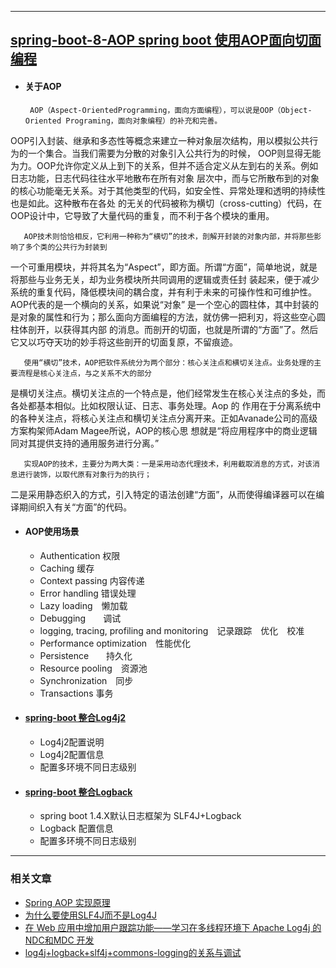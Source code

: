----
## [spring-boot-8-AOP spring boot 使用AOP面向切面编程](https://github.com/timebusker/spring-boot/tree/master/spring-boot-8-AOP/)

- #### 关于AOP
       AOP（Aspect-OrientedProgramming，面向方面编程），可以说是OOP（Object-Oriented Programing，面向对象编程）的补充和完善。
OOP引入封装、继承和多态性等概念来建立一种对象层次结构，用以模拟公共行为的一个集合。当我们需要为分散的对象引入公共行为的时候，
OOP则显得无能为力。OOP允许你定义从上到下的关系，但并不适合定义从左到右的关系。例如日志功能，日志代码往往水平地散布在所有对象
层次中，而与它所散布到的对象的核心功能毫无关系。对于其他类型的代码，如安全性、异常处理和透明的持续性也是如此。这种散布在各处
的无关的代码被称为横切（cross-cutting）代码，在OOP设计中，它导致了大量代码的重复，而不利于各个模块的重用。

       AOP技术则恰恰相反，它利用一种称为“横切”的技术，剖解开封装的对象内部，并将那些影响了多个类的公共行为封装到
一个可重用模块，并将其名为“Aspect”，即方面。所谓“方面”，简单地说，就是将那些与业务无关，却为业务模块所共同调用的逻辑或责任封
装起来，便于减少系统的重复代码，降低模块间的耦合度，并有利于未来的可操作性和可维护性。AOP代表的是一个横向的关系，如果说“对象”
是一个空心的圆柱体，其中封装的是对象的属性和行为；那么面向方面编程的方法，就仿佛一把利刃，将这些空心圆柱体剖开，以获得其内部
的消息。而剖开的切面，也就是所谓的“方面”了。然后它又以巧夺天功的妙手将这些剖开的切面复原，不留痕迹。
 
       使用“横切”技术，AOP把软件系统分为两个部分：核心关注点和横切关注点。业务处理的主要流程是核心关注点，与之关系不大的部分
是横切关注点。横切关注点的一个特点是，他们经常发生在核心关注点的多处，而各处都基本相似。比如权限认证、日志、事务处理。Aop 的
作用在于分离系统中的各种关注点，将核心关注点和横切关注点分离开来。正如Avanade公司的高级方案构架师Adam Magee所说，AOP的核心思
想就是“将应用程序中的商业逻辑同对其提供支持的通用服务进行分离。”
 
       实现AOP的技术，主要分为两大类：一是采用动态代理技术，利用截取消息的方式，对该消息进行装饰，以取代原有对象行为的执行；
二是采用静态织入的方式，引入特定的语法创建“方面”，从而使得编译器可以在编译期间织入有关“方面”的代码。
 
 + #### AOP使用场景
   * Authentication 权限
   * Caching 缓存
   * Context passing 内容传递
   * Error handling 错误处理
   * Lazy loading　懒加载
   * Debugging　　调试
   * logging, tracing, profiling and monitoring　记录跟踪　优化　校准
   * Performance optimization　性能优化
   * Persistence　　持久化
   * Resource pooling　资源池
   * Synchronization　同步
   * Transactions 事务

 + #### [spring-boot 整合Log4j2](https://github.com/timebusker/spring-boot/tree/master/spring-boot-3-logs/spring-boot-3-logs-Log4j2/)
   * Log4j2配置说明
   * Log4j2配置信息
   * 配置多环境不同日志级别
   
 + #### [spring-boot 整合Logback](https://github.com/timebusker/spring-boot/tree/master/spring-boot-3-logs/spring-boot-3-logs-Logback/)
   * spring boot 1.4.X默认日志框架为 SLF4J+Logback
   * Logback 配置信息
   * 配置多环境不同日志级别
		 
----

### 相关文章
 - [Spring AOP 实现原理](http://blog.csdn.net/moreevan/article/details/11977115/)
 - [为什么要使用SLF4J而不是Log4J](http://note.youdao.com/noteshare?id=f47db61d63b5254c76cd9404ef5c83e6)
 - [在 Web 应用中增加用户跟踪功能——学习在多线程环境下 Apache Log4j 的 NDC和MDC 开发](http://note.youdao.com/noteshare?id=9e15b0c68bedf37147965b213203de99)
 - [log4j+logback+slf4j+commons-logging的关系与调试](http://www.cnblogs.com/zhuawang/p/3999235.html)